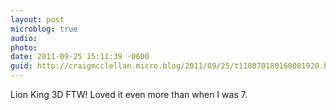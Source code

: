 ```yaml
---
layout: post
microblog: true
audio: 
photo: 
date: 2011-09-25 15:11:39 -0600
guid: http://craigmcclellan.micro.blog/2011/09/25/t118070180160081920.html
---
```

Lion King 3D FTW! Loved it even more than when I was 7.
